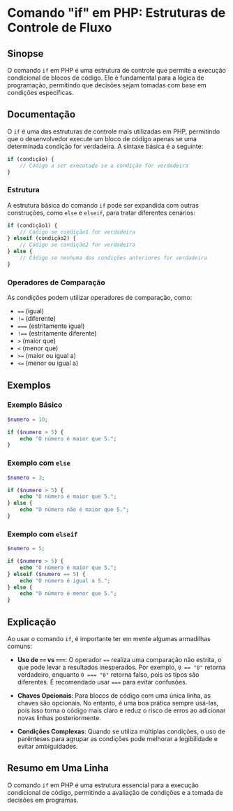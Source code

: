 <!--
Meta Description: # Comando "if" em PHP: Estruturas de Controle de Fluxo ## Sinopse O comando `if` em PHP é uma estrutura de controle que permite a execução condicional...
Meta Keywords: que, php, código, uma, condições
-->

# Comando "if" em PHP: Estruturas de Controle de Fluxo

## Sinopse
O comando `if` em PHP é uma estrutura de controle que permite a execução condicional de blocos de código. Ele é fundamental para a lógica de programação, permitindo que decisões sejam tomadas com base em condições específicas.

## Documentação
O `if` é uma das estruturas de controle mais utilizadas em PHP, permitindo que o desenvolvedor execute um bloco de código apenas se uma determinada condição for verdadeira. A sintaxe básica é a seguinte:

```php
if (condição) {
    // Código a ser executado se a condição for verdadeira
}
```

### Estrutura
A estrutura básica do comando `if` pode ser expandida com outras construções, como `else` e `elseif`, para tratar diferentes cenários:

```php
if (condição1) {
    // Código se condição1 for verdadeira
} elseif (condição2) {
    // Código se condição2 for verdadeira
} else {
    // Código se nenhuma das condições anteriores for verdadeira
}
```

### Operadores de Comparação
As condições podem utilizar operadores de comparação, como:
- `==` (igual)
- `!=` (diferente)
- `===` (estritamente igual)
- `!==` (estritamente diferente)
- `>` (maior que)
- `<` (menor que)
- `>=` (maior ou igual a)
- `<=` (menor ou igual a)

## Exemplos

### Exemplo Básico
```php
$numero = 10;

if ($numero > 5) {
    echo "O número é maior que 5.";
}
```

### Exemplo com `else`
```php
$numero = 3;

if ($numero > 5) {
    echo "O número é maior que 5.";
} else {
    echo "O número não é maior que 5.";
}
```

### Exemplo com `elseif`
```php
$numero = 5;

if ($numero > 5) {
    echo "O número é maior que 5.";
} elseif ($numero == 5) {
    echo "O número é igual a 5.";
} else {
    echo "O número é menor que 5.";
}
```

## Explicação
Ao usar o comando `if`, é importante ter em mente algumas armadilhas comuns:

- **Uso de `==` vs `===`**: O operador `==` realiza uma comparação não estrita, o que pode levar a resultados inesperados. Por exemplo, `0 == "0"` retorna verdadeiro, enquanto `0 === "0"` retorna falso, pois os tipos são diferentes. É recomendado usar `===` para evitar confusões.

- **Chaves Opcionais**: Para blocos de código com uma única linha, as chaves são opcionais. No entanto, é uma boa prática sempre usá-las, pois isso torna o código mais claro e reduz o risco de erros ao adicionar novas linhas posteriormente.

- **Condições Complexas**: Quando se utiliza múltiplas condições, o uso de parênteses para agrupar as condições pode melhorar a legibilidade e evitar ambiguidades.

## Resumo em Uma Linha
O comando `if` em PHP é uma estrutura essencial para a execução condicional de código, permitindo a avaliação de condições e a tomada de decisões em programas.